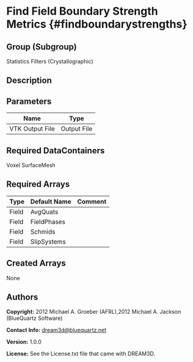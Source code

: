 Find Field Boundary Strength Metrics {#findboundarystrengths}
======

## Group (Subgroup) ##
Statistics Filters (Crystallographic)

## Description ##

## Parameters ##
| Name | Type |
|------|------|
| VTK Output File | Output File |

## Required DataContainers ##
Voxel
SurfaceMesh

## Required Arrays ##

| Type | Default Name | Comment |
|------|--------------|---------|
| Field | AvgQuats |  |
| Field | FieldPhases |  |
| Field | Schmids |  |
| Field | SlipSystems |  |

## Created Arrays ##
None


## Authors ##

**Copyright:** 2012 Michael A. Groeber (AFRL),2012 Michael A. Jackson (BlueQuartz Software)

**Contact Info:** dream3d@bluequartz.net

**Version:** 1.0.0

**License:**  See the License.txt file that came with DREAM3D.

